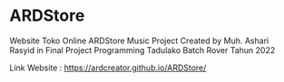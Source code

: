 # ARDStore
Website Toko Online ARDStore Music Project Created by Muh. Ashari Rasyid
in Final Project Programming Tadulako Batch Rover Tahun 2022

Link Website : https://ardcreator.github.io/ARDStore/
